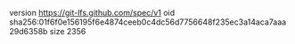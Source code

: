 version https://git-lfs.github.com/spec/v1
oid sha256:01f6f0e156195f6e4874ceeb0c4dc56d7756648f235ec3a14aca7aaa29d6358b
size 2356
